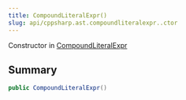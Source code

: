 ```yaml
---
title: CompoundLiteralExpr()
slug: api/cppsharp.ast.compoundliteralexpr..ctor
---
```

Constructor in [CompoundLiteralExpr](/api/cppsharp/ast/compoundliteralexpr)

## Summary



```csharp
public CompoundLiteralExpr()
```

